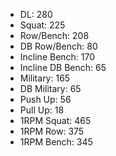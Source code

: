 * DL: 280
*  Squat: 225
*  Row/Bench: 208
*  DB Row/Bench: 80
*  Incline Bench: 170
*  Incline DB Bench: 65
*  Military: 165
*  DB Military: 65
*  Push Up: 56
*  Pull Up: 18
*  1RPM Squat: 465
*  1RPM Row: 375
*  1RPM Bench: 345
